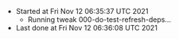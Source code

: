   - Started at Fri Nov 12 06:35:37 UTC 2021
    - Running tweak 000-do-test-refresh-deps...
  - Last done at Fri Nov 12 06:36:08 UTC 2021
